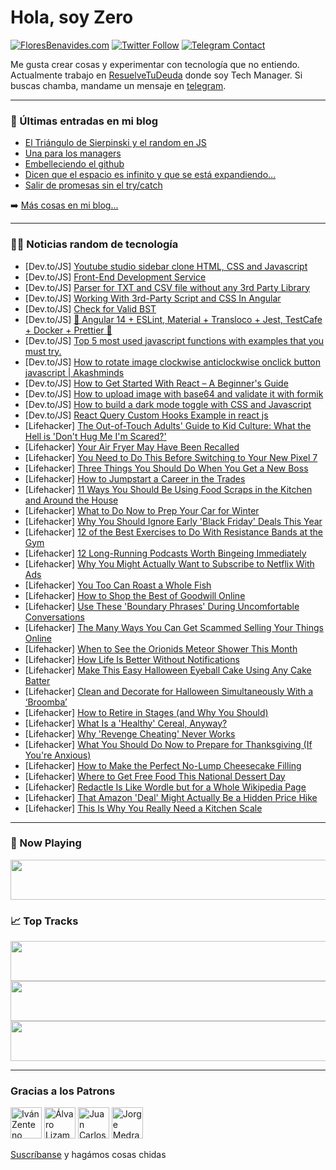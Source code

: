 # Hola, soy Zero

[![FloresBenavides.com](https://img.shields.io/website?down_message=oops&label=MiBlog&style=for-the-badge&up_message=online&url=https%3A%2F%2Ffloresbenavides.com)](https://floresbenavides.com) [![Twitter Follow](https://img.shields.io/twitter/follow/ZeroDragon?color=%231DA1F2&label=Follow&logo=twitter&logoColor=ffffff&style=for-the-badge)](https://twitter.com/zerodragon) [![Telegram Contact](https://img.shields.io/badge/escr%C3%ADbeme-ZeroDragon-%2326A5E4?style=for-the-badge&logo=telegram)](https://t.me/zerodragon)

Me gusta crear cosas y experimentar con tecnología que no entiendo.
Actualmente trabajo en [ResuelveTuDeuda](http://github.com/resuelve) donde soy Tech Manager.
Si buscas chamba, mandame un mensaje en [telegram](https://t.me/zerodragon).

---

### 📕 Últimas entradas en mi blog
<!-- BLOG-POST-LIST:START -->
- [El Triángulo de Sierpinski y el random en JS](https://floresbenavides.com/el-triangulo-de-sierpinski-y-el-random-en-js/)
- [Una para los managers](https://floresbenavides.com/una-para-los-managers/)
- [Embelleciendo el github](https://floresbenavides.com/embelleciendo-el-github/)
- [Dicen que el espacio es infinito y que se está expandiendo…](https://floresbenavides.com/dicen-que-el-espacio-es-infinito-y-que-se-esta-expandiendo/)
- [Salir de promesas sin el try/catch](https://floresbenavides.com/salir-de-promesas-sin-el-try-catch/)
<!-- BLOG-POST-LIST:END -->

➡️ [Más cosas en mi blog...](https://floresbenavides.com)

---

### 👨‍💻 Noticias random de tecnología
<!-- TECH-POSTS:START -->
- [Dev.to/JS] [Youtube studio sidebar clone HTML, CSS and Javascript](https://dev.to/ucode/youtube-studio-sidebar-clone-html-css-and-javascript-1al7)
- [Dev.to/JS] [Front-End Development Service](https://dev.to/lamontterrell7/front-end-development-service-4pom)
- [Dev.to/JS] [Parser for TXT and CSV file without any 3rd Party Library](https://dev.to/priyabnsal/parser-for-txt-and-csv-file-without-any-3rd-party-library-4f8p)
- [Dev.to/JS] [Working With 3rd-Party Script and CSS In Angular](https://dev.to/danywalls/working-with-3rd-party-script-and-css-in-angular-l88)
- [Dev.to/JS] [Check for Valid BST](https://dev.to/zeeshanali0704/check-for-valid-bst-3ndh)
- [Dev.to/JS] [🚀 Angular 14 + ESLint, Material + Transloco + Jest, TestCafe + Docker + Prettier 🚀](https://dev.to/wlucha/angular-14-eslint-material-transloco-jest-testcafe-docker-prettier-2l66)
- [Dev.to/JS] [Top 5 most used javascript functions with examples that you must try.](https://dev.to/imakashrana/top-5-most-used-javascript-functions-with-examples-that-you-must-try-1hlb)
- [Dev.to/JS] [How to rotate image clockwise anticlockwise onclick button javascript | Akashminds](https://dev.to/imakashrana/how-to-rotate-image-clockwise-anticlockwise-onclick-button-javascript-akashminds-5414)
- [Dev.to/JS] [How to Get Started With React – A Beginner&#39;s Guide](https://dev.to/rajivchaulagain/get-started-with-react-js-1nkb)
- [Dev.to/JS] [How to upload image with base64 and validate it with formik](https://dev.to/rajivchaulagain/uploading-image-with-formik-and-base64-2loa)
- [Dev.to/JS] [How to build a dark mode toggle with CSS and Javascript](https://dev.to/ucode/how-to-build-a-dark-mode-toggle-with-css-and-javascript-j0)
- [Dev.to/JS] [React Query Custom Hooks Example in react js](https://dev.to/rajivchaulagain/adding-custom-hook-with-react-query-in-react-js-41ef)
- [Lifehacker] [The Out-of-Touch Adults&#39; Guide to Kid Culture: What the Hell is &#39;Don&#39;t Hug Me I&#39;m Scared?&#39;](https://lifehacker.com/what-is-dont-hug-me-im-scared-1849660077)
- [Lifehacker] [Your Air Fryer May Have Been Recalled](https://lifehacker.com/your-air-fryer-may-have-been-recalled-1849660626)
- [Lifehacker] [You Need to Do This Before Switching to Your New Pixel 7](https://lifehacker.com/you-need-to-do-this-before-switching-to-your-new-pixel-1849658486)
- [Lifehacker] [Three Things You Should Do When You Get a New Boss](https://lifehacker.com/three-things-you-should-do-when-you-get-a-new-boss-1849659881)
- [Lifehacker] [How to Jumpstart a Career in the Trades](https://lifehacker.com/how-to-jumpstart-a-career-in-the-trades-1849658828)
- [Lifehacker] [11 Ways You Should Be Using Food Scraps in the Kitchen and Around the House](https://lifehacker.com/11-ways-you-should-be-using-food-scraps-in-the-kitchen-1849659704)
- [Lifehacker] [What to Do Now to Prep Your Car for Winter](https://lifehacker.com/what-to-do-now-to-prep-your-car-for-winter-1849659286)
- [Lifehacker] [Why You Should Ignore Early &#39;Black Friday&#39; Deals This Year](https://lifehacker.com/why-you-should-ignore-early-black-friday-deals-this-yea-1849648563)
- [Lifehacker] [12 of the Best Exercises to Do With Resistance Bands at the Gym](https://lifehacker.com/12-of-the-best-exercises-to-do-with-resistance-bands-at-1849658908)
- [Lifehacker] [12 Long-Running Podcasts Worth Bingeing Immediately](https://lifehacker.com/12-long-running-podcasts-worth-bingeing-immediately-1849614978)
- [Lifehacker] [Why You Might Actually Want to Subscribe to Netflix With Ads](https://lifehacker.com/why-you-might-actually-want-to-subscribe-to-netflix-wit-1849658102)
- [Lifehacker] [You Too Can Roast a Whole Fish](https://lifehacker.com/you-too-can-roast-a-whole-fish-1849656039)
- [Lifehacker] [How to Shop the Best of Goodwill Online](https://lifehacker.com/how-to-shop-the-best-of-goodwill-online-1849655901)
- [Lifehacker] [Use These &#39;Boundary Phrases&#39; During Uncomfortable Conversations](https://lifehacker.com/use-these-boundary-phrases-during-uncomfortable-convers-1849657838)
- [Lifehacker] [The Many Ways You Can Get Scammed Selling Your Things Online](https://lifehacker.com/the-many-ways-you-can-get-scammed-selling-your-things-o-1849655585)
- [Lifehacker] [When to See the Orionids Meteor Shower This Month](https://lifehacker.com/when-to-see-the-orionids-meteor-shower-this-month-1849654661)
- [Lifehacker] [How Life Is Better Without Notifications](https://lifehacker.com/how-life-is-better-without-notifications-1849653045)
- [Lifehacker] [Make This Easy Halloween Eyeball Cake Using Any Cake Batter](https://lifehacker.com/make-this-easy-halloween-eyeball-cake-using-any-cake-ba-1849645393)
- [Lifehacker] [Clean and Decorate for Halloween Simultaneously With a ‘Broomba’](https://lifehacker.com/clean-and-decorate-for-halloween-simultaneously-with-a-1849654818)
- [Lifehacker] [How to Retire in Stages &lpar;and Why You Should&rpar;](https://lifehacker.com/how-to-retire-in-stages-and-why-you-should-1849653942)
- [Lifehacker] [What Is a &#39;Healthy&#39; Cereal, Anyway?](https://lifehacker.com/what-is-a-healthy-cereal-anyway-1849652823)
- [Lifehacker] [Why &#39;Revenge Cheating&#39; Never Works](https://lifehacker.com/why-revenge-cheating-never-works-1849654175)
- [Lifehacker] [What You Should Do Now to Prepare for Thanksgiving &lpar;If You&#39;re Anxious&rpar;](https://lifehacker.com/what-you-should-do-now-to-prepare-for-thanksgiving-if-1849654472)
- [Lifehacker] [How to Make the Perfect No-Lump Cheesecake Filling](https://lifehacker.com/how-to-make-the-perfect-no-lump-cheesecake-filling-1849653980)
- [Lifehacker] [Where to Get Free Food This National Dessert Day](https://lifehacker.com/where-to-get-free-treats-this-national-dessert-day-1849653423)
- [Lifehacker] [Redactle Is Like Wordle but for a Whole Wikipedia Page](https://lifehacker.com/redactle-is-like-wordle-but-for-a-whole-wikipedia-page-1849648942)
- [Lifehacker] [That Amazon &#39;Deal&#39; Might Actually Be a Hidden Price Hike](https://lifehacker.com/that-amazon-deal-might-actually-be-a-hidden-price-hike-1849649849)
- [Lifehacker] [This Is Why You Really Need a Kitchen Scale](https://lifehacker.com/this-is-why-you-really-need-a-kitchen-scale-1849653172)<!-- TECH-POSTS:END -->

---

### 🎵 Now Playing
<a href="https://spotify-now-playing-dun.vercel.app/now-playing?open"><img src="https://spotify-now-playing-dun.vercel.app/now-playing" width="540" height="64"></a>

### 📈 Top Tracks
<a href="https://spotify-now-playing-dun.vercel.app/top-tracks?i=1&open"><img src="https://spotify-now-playing-dun.vercel.app/top-tracks?i=1" width="540" height="64"></a>
<a href="https://spotify-now-playing-dun.vercel.app/top-tracks?i=2&open"><img src="https://spotify-now-playing-dun.vercel.app/top-tracks?i=2" width="540" height="64"></a>
<a href="https://spotify-now-playing-dun.vercel.app/top-tracks?i=3&open"><img src="https://spotify-now-playing-dun.vercel.app/top-tracks?i=3" width="540" height="64"></a>

---

### Gracias a los Patrons
[<img src="https://avatars.githubusercontent.com/u/243380?v=4" alt="Iván Zenteno" width="50px">](https://github.com/k001) [<img src="https://avatars.githubusercontent.com/u/19955639?v=4" alt="Álvaro Lizama" width="50px">](https://github.com/alvarolizama) [<img src="https://avatars.githubusercontent.com/u/2718753?v=4" alt="Juan Carlos Ruiz" width="50px">](https://github.com/JuanCrg90) [<img src="https://avatars.githubusercontent.com/u/37025?v=4" alt="Jorge Medrano" width="50px">](https://github.com/h1pp1e) 

[Suscríbanse](https://www.patreon.com/zerodragon) y hagámos cosas chidas

